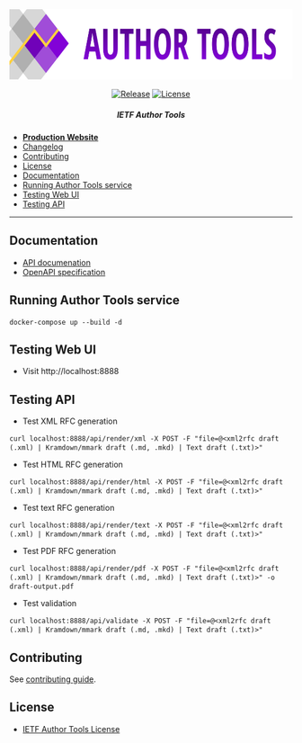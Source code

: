 <div align="center">
  
<img src="https://raw.githubusercontent.com/ietf-tools/common/main/assets/logos/authortools.svg" alt="IETF Author Tools" height="125" />

[![Release](https://img.shields.io/github/release/ietf-tools/ietf-at.svg?style=flat&maxAge=300)](https://github.com/ietf-tools/ietf-at/releases)
[![License](https://img.shields.io/github/license/ietf-tools/ietf-at?20240110)](https://github.com/ietf-tools/ietf-at/blob/main/LICENSE)

##### IETF Author Tools

</div>

- [**Production Website**](https://datatracker.ietf.org)
- [Changelog](https://github.com/ietf-tools/ietf-at/releases)
- [Contributing](https://github.com/ietf-tools/ietf-at/blob/main/CONTRIBUTING.md)
- [License](https://github.com/ietf-tools/ietf-at/blob/main/LICENSE)
- [Documentation](#documentation)
- [Running Author Tools service](#running-author-tools-service)
- [Testing Web UI](#testing-web-ui)
- [Testing API](#testing-api)

---

## Documentation

* [API documenation](https://author-tools.ietf.org/doc/)
* [OpenAPI specification](https://author-tools.ietf.org/api.yml)

## Running Author Tools service

```
docker-compose up --build -d
```

## Testing Web UI

* Visit http://localhost:8888

## Testing API

* Test XML RFC generation
```
curl localhost:8888/api/render/xml -X POST -F "file=@<xml2rfc draft (.xml) | Kramdown/mmark draft (.md, .mkd) | Text draft (.txt)>"
```

* Test HTML RFC generation
```
curl localhost:8888/api/render/html -X POST -F "file=@<xml2rfc draft (.xml) | Kramdown/mmark draft (.md, .mkd) | Text draft (.txt)>"
```

* Test text RFC generation
```
curl localhost:8888/api/render/text -X POST -F "file=@<xml2rfc draft (.xml) | Kramdown/mmark draft (.md, .mkd) | Text draft (.txt)>"
```

* Test PDF RFC generation
```
curl localhost:8888/api/render/pdf -X POST -F "file=@<xml2rfc draft (.xml) | Kramdown/mmark draft (.md, .mkd) | Text draft (.txt)>" -o draft-output.pdf
```

* Test validation
```
curl localhost:8888/api/validate -X POST -F "file=@<xml2rfc draft (.xml) | Kramdown/mmark draft (.md, .mkd) | Text draft (.txt)>"
```

## Contributing

See [contributing guide](CONTRIBUTING.md).

## License

* [IETF Author Tools License](LICENSE)
